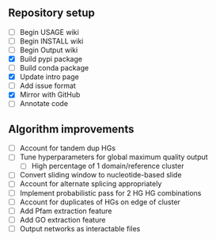 ## Repository setup
- [ ] Begin USAGE wiki
- [ ] Begin INSTALL wiki
- [ ] Begin Output wiki
- [x] Build pypi package
- [ ] Build conda package
- [x] Update intro page
- [ ] Add issue format
- [x] Mirror with GitHub
- [ ] Annotate code

## Algorithm improvements
- [ ] Account for tandem dup HGs
- [ ] Tune hyperparameters for global maximum quality output
	- [ ] High percentage of 1 domain/reference cluster
- [ ] Convert sliding window to nucleotide-based slide
- [ ] Account for alternate splicing appropriately
- [ ] Implement probabilistic pass for 2 HG HG combinations
- [ ] Account for duplicates of HGs on edge of cluster
- [ ] Add Pfam extraction feature
- [ ] Add GO extraction feature
- [ ] Output networks as interactable files

